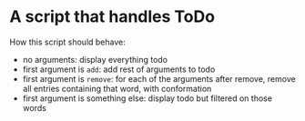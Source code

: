 # A script that handles ToDo

How this script should behave:
* no arguments: display everything todo
* first argument is `add`: add rest of arguments to todo
* first argument is `remove`: for each of the arguments after remove, remove all entries containing that word, with conformation
* first argument is something else: display todo but filtered on those words
